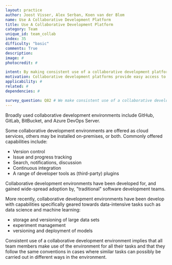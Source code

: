 ```yaml
---
layout: practice
author: Joost Visser, Alex Serban, Koen van der Blom
name: Use A Collaborative Development Platform
title: Use A Collaborative Development Platform
category: Team
unique_id: team_collab
index: 35
difficulty: "basic"
comments: True
description:
image: #
photocredit: #

intent: By making consistent use of a collaborative development platform teams can work together more effectively. #
motivation: Collaborative development platforms provide easy access to data, code, information, and tools. They also help teams to keep each other informed, make and record decisions, and work together asynchronously or remotely. #
applicability: #
related: #
dependencies: #

survey_question: Q82 # We make consistent use of a collaborative development platform.
---
```


Broadly used collaborative development environments include GitHub, GitLab, BitBucket, and Azure DevOps Server.

Some collaborative development environments are offered as cloud services, others may be installed on-premises, or both. Commonly offered capabilities include:
- Version control
- Issue and progress tracking
- Search, notifications, discussion
- Continuous integration
- A range of developer tools as (third-party) plugins

Collaborative development environments have been developed for, and gained wide-spread adoption by, "traditional" software development teams.

More recently, collaborative development environments have been develop with capabilities specifically geared towards data-intensive tasks such as data science and machine learning:
- storage and versioning of large data sets
- experiment management
- versioning and deployment of models

Consistent use of a collaborative development environment implies that all team members make use of the environment for all their tasks and that they follow the same conventions in cases where similar tasks can possibly be carried out in different ways in the environment.